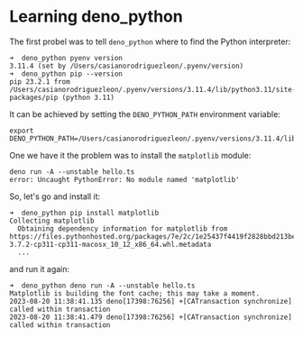 # Learning deno_python

The first probel was to tell `deno_python` where to find the Python interpreter:
```
➜  deno_python pyenv version
3.11.4 (set by /Users/casianorodriguezleon/.pyenv/version)
➜  deno_python pip --version   
pip 23.2.1 from /Users/casianorodriguezleon/.pyenv/versions/3.11.4/lib/python3.11/site-packages/pip (python 3.11)
```

It can be achieved by setting the `DENO_PYTHON_PATH` environment variable:

```
export DENO_PYTHON_PATH=/Users/casianorodriguezleon/.pyenv/versions/3.11.4/lib/libpython3.11.dylib
```
One we have it the problem was to install the `matplotlib` module:

```
deno run -A --unstable hello.ts
error: Uncaught PythonError: No module named 'matplotlib'
```

So, let's go and install it:

```
➜  deno_python pip install matplotlib
Collecting matplotlib
  Obtaining dependency information for matplotlib from https://files.pythonhosted.org/packages/7e/2c/1e25437f4419f2828bbd213be42c8fd23a3b795c5c4bb776987d177fc615/matplotlib-3.7.2-cp311-cp311-macosx_10_12_x86_64.whl.metadata
  ...
```
and run it again:

```
➜  deno_python deno run -A --unstable hello.ts
Matplotlib is building the font cache; this may take a moment.
2023-08-20 11:38:41.135 deno[17398:76256] +[CATransaction synchronize] called within transaction
2023-08-20 11:38:41.479 deno[17398:76256] +[CATransaction synchronize] called within transaction
```
